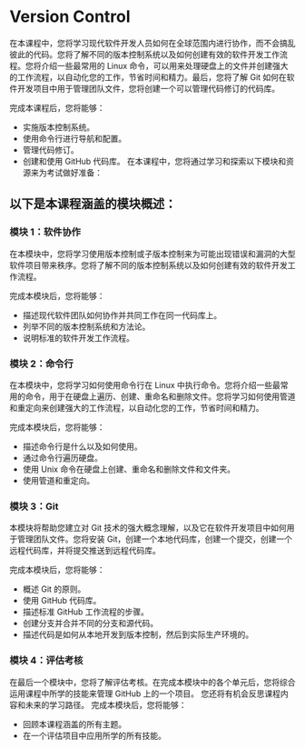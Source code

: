 
# Version Control
在本课程中，您将学习现代软件开发人员如何在全球范围内进行协作，而不会搞乱彼此的代码。您将了解不同的版本控制系统以及如何创建有效的软件开发工作流程。您将介绍一些最常用的 Linux 命令，可以用来处理硬盘上的文件并创建强大的工作流程，以自动化您的工作，节省时间和精力。最后，您将了解 Git 如何在软件开发项目中用于管理团队文件，您将创建一个可以管理代码修订的代码库。

完成本课程后，您将能够：
- 实施版本控制系统。
- 使用命令行进行导航和配置。
- 管理代码修订。
- 创建和使用 GitHub 代码库。
在本课程中，您将通过学习和探索以下模块和资源来为考试做好准备：

## 以下是本课程涵盖的模块概述：

### 模块 1：软件协作
在本模块中，您将学习使用版本控制或子版本控制来为可能出现错误和漏洞的大型软件项目带来秩序。您将了解不同的版本控制系统以及如何创建有效的软件开发工作流程。

完成本模块后，您将能够：

- 描述现代软件团队如何协作并共同工作在同一代码库上。
- 列举不同的版本控制系统和方法论。
- 说明标准的软件开发工作流程。
### 模块 2：命令行
在本模块中，您将学习如何使用命令行在 Linux 中执行命令。您将介绍一些最常用的命令，用于在硬盘上遍历、创建、重命名和删除文件。您将学习如何使用管道和重定向来创建强大的工作流程，以自动化您的工作，节省时间和精力。

完成本模块后，您将能够：

- 描述命令行是什么以及如何使用。
- 通过命令行遍历硬盘。
- 使用 Unix 命令在硬盘上创建、重命名和删除文件和文件夹。
- 使用管道和重定向。
### 模块 3：Git
本模块将帮助您建立对 Git 技术的强大概念理解，以及它在软件开发项目中如何用于管理团队文件。您将安装 Git，创建一个本地代码库，创建一个提交，创建一个远程代码库，并将提交推送到远程代码库。

完成本模块后，您将能够：

- 概述 Git 的原则。
- 使用 GitHub 代码库。
- 描述标准 GitHub 工作流程的步骤。
- 创建分支并合并不同的分支和源代码。
- 描述代码是如何从本地开发到版本控制，然后到实际生产环境的。
### 模块 4：评估考核
在最后一个模块中，您将了解评估考核。在完成本模块中的各个单元后，您将综合运用课程中所学的技能来管理 GitHub 上的一个项目。
您还将有机会反思课程内容和未来的学习路径。
完成本模块后，您将能够：

- 回顾本课程涵盖的所有主题。
- 在一个评估项目中应用所学的所有技能。



